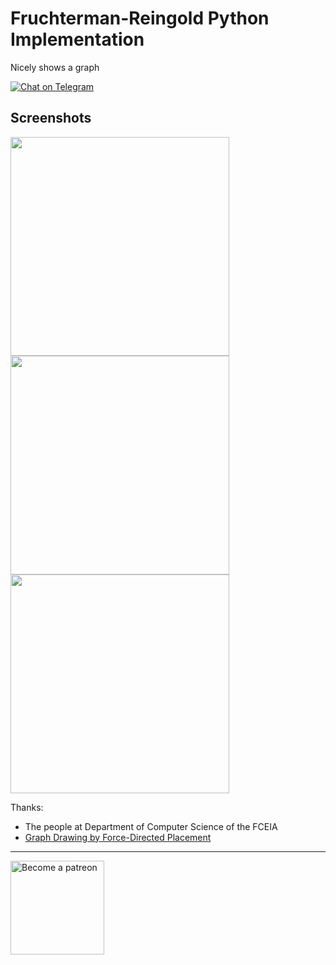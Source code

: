 # Fruchterman-Reingold Python Implementation

Nicely shows a graph

[![Chat on Telegram](https://img.shields.io/badge/Chat%20on-Telegram-brightgreen.svg)](https://t.me/EmmanuelsApps)  

## Screenshots
<img src="Screenshot_1.png" data-canonical-src="Screenshot_1.png" height="350" /><img src="Screenshot_3.png" data-canonical-src="Screenshot_3.png" height="350" />
 <img src="Screenshot_2.png" data-canonical-src="Screenshot_2.png" height="350" />
 
Thanks:
* The people at Department of Computer Science of the FCEIA
* [Graph Drawing by Force-Directed Placement](https://dcc.fceia.unr.edu.ar/sites/default/files/uploads/materias/fruchterman.pdf)
----
<a class="imgpatreon" href="https://www.patreon.com/emmanuelmess" target="_blank">
<img alt="Become a patreon" src="https://user-images.githubusercontent.com/10991116/56376378-07065400-61de-11e9-9583-8ff2148aa41c.png" width=150px></a>